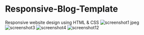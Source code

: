 # Responsive-Blog-Template
Responsive website design using HTML & CSS 
![screenshot1 jpeg](https://user-images.githubusercontent.com/87687127/151212149-610ff3e1-c4c3-4c4b-83d6-3c5097d1e2df.jpeg)
![screenshot3](https://user-images.githubusercontent.com/87687127/151212182-043d7716-e64c-45f2-8c8b-be15dbc03277.jpeg)
![screenshot4](https://user-images.githubusercontent.com/87687127/151212203-77fc24a0-4d39-412d-81dd-0966ff3922ce.jpeg)
![screenshot12](https://user-images.githubusercontent.com/87687127/151212225-d08337dd-f3d8-485d-be52-7a3747eea981.jpeg)
